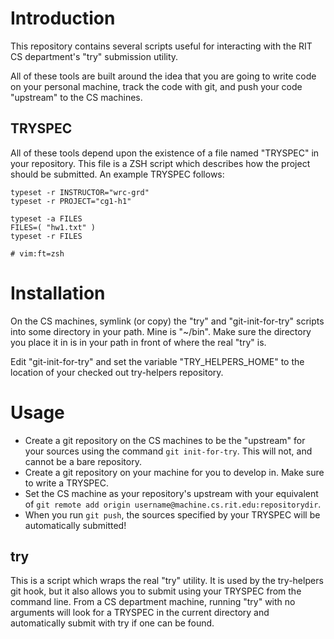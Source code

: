 # Introduction
This repository contains several scripts useful for interacting with the RIT CS
department's "try" submission utility.

All of these tools are built around the idea that you are going to write code on
your personal machine, track the code with git, and push your code "upstream" to
the CS machines.

## TRYSPEC
All of these tools depend upon the existence of a file named "TRYSPEC" in your
repository. This file is a ZSH script which describes how the project should be
submitted. An example TRYSPEC follows:

	typeset -r INSTRUCTOR="wrc-grd"
	typeset -r PROJECT="cg1-h1"
	
	typeset -a FILES
	FILES=( "hw1.txt" )
	typeset -r FILES
	
	# vim:ft=zsh

# Installation
On the CS machines, symlink (or copy) the "try" and "git-init-for-try" scripts
into some directory in your path. Mine is "~/bin". Make sure the directory you
place it in is in your path in front of where the real "try" is.

Edit "git-init-for-try" and set the variable "TRY_HELPERS_HOME" to the location
of your checked out try-helpers repository.

# Usage
- Create a git repository on the CS machines to be the "upstream" for your sources
  using the command `git init-for-try`. This will not, and cannot be a bare
  repository.
- Create a git repository on your machine for you to develop in. Make sure to
  write a TRYSPEC.
- Set the CS machine as your repository's upstream with your equivalent of
  `git remote add origin username@machine.cs.rit.edu:repositorydir`.
- When you run `git push`, the sources specified by your TRYSPEC will be
  automatically submitted!

## try
This is a script which wraps the real "try" utility. It is used by the
try-helpers git hook, but it also allows you to submit using your TRYSPEC from
the command line. From a CS department machine, running "try" with no
arguments will look for a TRYSPEC in the current directory and automatically
submit with try if one can be found.

<!--- vim:set tw=80: --->
